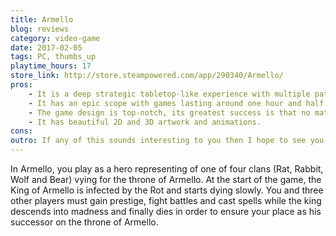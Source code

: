 ```yaml
---
title: Armello
blog: reviews
category: video-game
date: 2017-02-05
tags: PC, thumbs_up
playtime_hours: 17
store_link: http://store.steampowered.com/app/290340/Armello/
pros:
    - It is a deep strategic tabletop-like experience with multiple paths to victory and interesting decisions throughout.
    - It has an epic scope with games lasting around one hour and half with each turn being more exciting than the last and never leaving you bored.
    - The game design is top-notch, its greatest success is that no matter how behind I am, I've never felt out of the game.
    - It has beautiful 2D and 3D artwork and animations.
cons:
outro: If any of this sounds interesting to you then I hope to see you in Armello.
---
```

In Armello, you play as a hero representing of one of four clans (Rat, Rabbit, Wolf and Bear) vying for the throne of Armello. At the start of the game, the King of Armello is infected by the Rot and starts dying slowly. You and three other players must gain prestige, fight battles and cast spells while the king descends into madness and finally dies in order to ensure your place as his successor on the throne of Armello.
